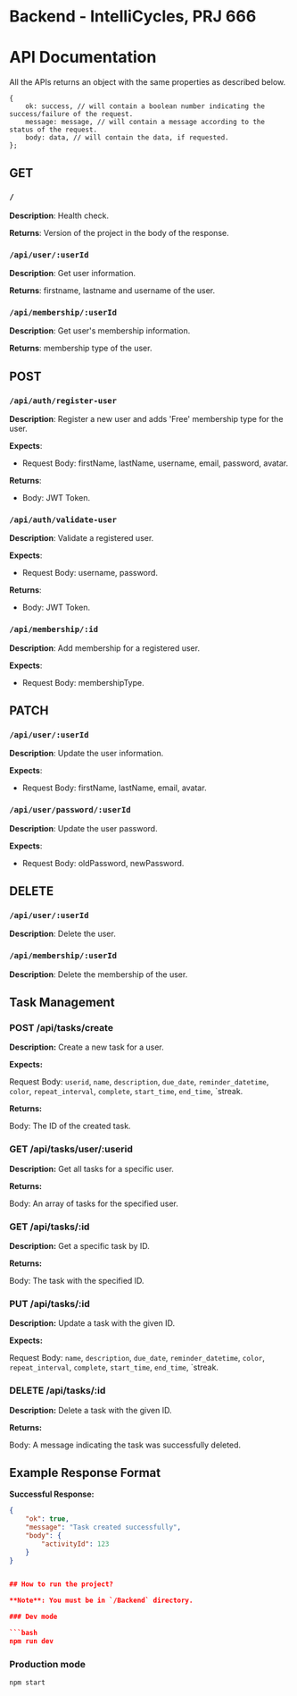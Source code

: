 # Backend - IntelliCycles, PRJ 666

# API Documentation

All the APIs returns an object with the same properties as described below.

```
{
    ok: success, // will contain a boolean number indicating the success/failure of the request.
    message: message, // will contain a message according to the status of the request.
    body: data, // will contain the data, if requested.
};
```

## GET

### `/`

**Description**: Health check.

**Returns**: Version of the project in the body of the response.

### `/api/user/:userId`

**Description**: Get user information.

**Returns**: firstname, lastname and username of the user.

### `/api/membership/:userId`

**Description**: Get user's membership information.

**Returns**: membership type of the user.

## POST

### `/api/auth/register-user`

**Description**: Register a new user and adds 'Free' membership type for the user.

**Expects**:

- Request Body: firstName, lastName, username, email, password, avatar.

**Returns**:

- Body: JWT Token.

### `/api/auth/validate-user`

**Description**: Validate a registered user.

**Expects**:

- Request Body: username, password.

**Returns**:

- Body: JWT Token.

### `/api/membership/:id`

**Description**: Add membership for a registered user.

**Expects**:

- Request Body: membershipType.

## PATCH

### `/api/user/:userId`

**Description**: Update the user information.

**Expects**:

- Request Body: firstName, lastName, email, avatar.

### `/api/user/password/:userId`

**Description**: Update the user password.

**Expects**:

- Request Body: oldPassword, newPassword.

## DELETE

### `/api/user/:userId`

**Description**: Delete the user.

### `/api/membership/:userId`

**Description**: Delete the membership of the user.

## Task Management

### POST /api/tasks/create

**Description:** Create a new task for a user.

**Expects:**

Request Body: `userid`, `name`, `description`, `due_date`, `reminder_datetime`, `color`, `repeat_interval`, `complete`, `start_time`, `end_time`, `streak.

**Returns:**

Body: The ID of the created task.

### GET /api/tasks/user/:userid

**Description:** Get all tasks for a specific user.

**Returns:**

Body: An array of tasks for the specified user.

### GET /api/tasks/:id

**Description:** Get a specific task by ID.

**Returns:**

Body: The task with the specified ID.

### PUT /api/tasks/:id

**Description:** Update a task with the given ID.

**Expects:**

Request Body: `name`, `description`, `due_date`, `reminder_datetime`, `color`, `repeat_interval`, `complete`, `start_time`, `end_time`, `streak.

### DELETE /api/tasks/:id

**Description:** Delete a task with the given ID.

**Returns:**

Body: A message indicating the task was successfully deleted.

## Example Response Format

**Successful Response:**

```json
{
    "ok": true,
    "message": "Task created successfully",
    "body": {
        "activityId": 123
    }
}


## How to run the project?

**Note**: You must be in `/Backend` directory.

### Dev mode

```bash
npm run dev
```

### Production mode

```bash
npm start
```
